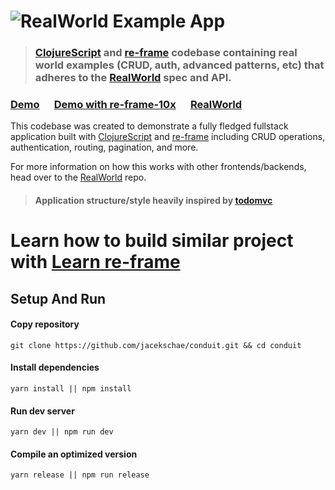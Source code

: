 # ![RealWorld Example App](https://cloud.githubusercontent.com/assets/556934/25448267/85369fdc-2a7d-11e7-9613-ab5ce5e1800f.png)

> ### [ClojureScript](https://clojurescript.org/) and [re-frame](https://github.com/Day8/re-frame) codebase containing real world examples (CRUD, auth, advanced patterns, etc) that adheres to the [RealWorld](https://github.com/gothinkster/realworld-example-apps) spec and API.

### [Demo](https://conduit-re-frame-demo.netlify.com/) &nbsp;&nbsp;&nbsp;&nbsp; [Demo with re-frame-10x](https://jacekschae.github.io/conduit-re-frame-10x-demo/) &nbsp;&nbsp;&nbsp;&nbsp; [RealWorld](https://github.com/gothinkster/realworld)

This codebase was created to demonstrate a fully fledged fullstack application built with
[ClojureScript](https://clojurescript.org/) and [re-frame](https://github.com/Day8/re-frame) including CRUD operations,
authentication, routing, pagination, and more.

For more information on how this works with other frontends/backends, head over to the
[RealWorld](https://github.com/gothinkster/realworld) repo.

> #### Application structure/style heavily inspired by [todomvc](https://github.com/Day8/re-frame/tree/master/examples/todomvc)

# Learn how to build similar project with [Learn re-frame](https://www.learnreframe.com/)


## Setup And Run

#### Copy repository
```shell
git clone https://github.com/jacekschae/conduit.git && cd conduit
```

#### Install dependencies
```shell
yarn install || npm install
```

#### Run dev server
```shell
yarn dev || npm run dev
```

#### Compile an optimized version

```shell
yarn release || npm run release
```
